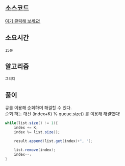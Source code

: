 ## 소스코드
[여기 클릭해 보세요!](https://github.com/BE-Archive/Algorithm-Study/blob/main/wnso-kim/Week_26/BOJ_15553_난로/BOJ_15553_난로.java)

## 소요시간
`15분`

## 알고리즘
`그리디`

## 풀이
큐를 이용해 순회하며 해결할 수 있다.   
순회 하는 대신 (index+K) % queue.size() 를 이용해 해결했다!

```java
while(list.size() != 1){
    index += K;
    index %= list.size();

    result.append(list.get(index)+", ");

    list.remove(index);
    index--;
}
```


